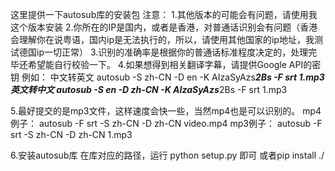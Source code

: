 
这里提供一下autosub库的安装包
注意：
1.其他版本的可能会有问题，请使用我这个版本安装
2.你所在的IP是国内，或者是香港，对普通话识别会有问题（香港会理解你在说粤语，国内ip是无法执行的，所以，请使用其他国家的ip地址，我测试德国ip一切正常）
3.识别的准确率是根据你的普通话标准程度决定的，处理完毕还希望能自行校验一下。
4.如果想得到相关翻译字幕，请提供Google API的密钥
例如：
中文转英文
autosub -S zh-CN -D en -K AIzaSyAzs***************************2Bs -F srt 1.mp3
英文转中文
autosub -S en -D zh-CN -K AIzaSyAzs***************************2Bs -F srt 1.mp3

5.最好提交的是mp3文件，这样速度会快一些，当然mp4也是可以识别的。
mp4例子：
autosub -F srt -S zh-CN -D zh-CN video.mp4
mp3例子：
autosub -F srt -S zh-CN -D zh-CN 1.mp3

6.安装autosub库
在库对应的路径，运行
python setup.py 即可
或者pip install ./
